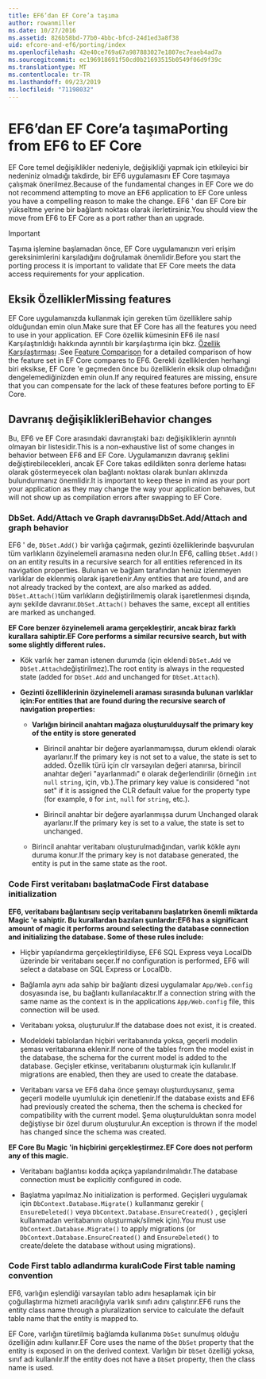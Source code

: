 ```yaml
---
title: EF6’dan EF Core’a taşıma
author: rowanmiller
ms.date: 10/27/2016
ms.assetid: 826b58bd-77b0-4bbc-bfcd-24d1ed3a8f38
uid: efcore-and-ef6/porting/index
ms.openlocfilehash: 42e40ce769a67a987883027e1807ec7eaeb4ad7a
ms.sourcegitcommit: ec196918691f50cd0b21693515b0549f06d9f39c
ms.translationtype: MT
ms.contentlocale: tr-TR
ms.lasthandoff: 09/23/2019
ms.locfileid: "71198032"
---
```

# <a name="porting-from-ef6-to-ef-core"></a><span data-ttu-id="06ed8-102">EF6’dan EF Core’a taşıma</span><span class="sxs-lookup"><span data-stu-id="06ed8-102">Porting from EF6 to EF Core</span></span>

<span data-ttu-id="06ed8-103">EF Core temel değişiklikler nedeniyle, değişikliği yapmak için etkileyici bir nedeniniz olmadığı takdirde, bir EF6 uygulamasını EF Core taşımaya çalışmak önerilmez.</span><span class="sxs-lookup"><span data-stu-id="06ed8-103">Because of the fundamental changes in EF Core we do not recommend attempting to move an EF6 application to EF Core unless you have a compelling reason to make the change.</span></span>
<span data-ttu-id="06ed8-104">EF6 ' dan EF Core bir yükseltme yerine bir bağlantı noktası olarak ilerletirsiniz.</span><span class="sxs-lookup"><span data-stu-id="06ed8-104">You should view the move from EF6 to EF Core as a port rather than an upgrade.</span></span>

> [!IMPORTANT]
> <span data-ttu-id="06ed8-105">Taşıma işlemine başlamadan önce, EF Core uygulamanızın veri erişim gereksinimlerini karşıladığını doğrulamak önemlidir.</span><span class="sxs-lookup"><span data-stu-id="06ed8-105">Before you start the porting process it is important to validate that EF Core meets the data access requirements for your application.</span></span>

## <a name="missing-features"></a><span data-ttu-id="06ed8-106">Eksik Özellikler</span><span class="sxs-lookup"><span data-stu-id="06ed8-106">Missing features</span></span>

<span data-ttu-id="06ed8-107">EF Core uygulamanızda kullanmak için gereken tüm özelliklere sahip olduğundan emin olun.</span><span class="sxs-lookup"><span data-stu-id="06ed8-107">Make sure that EF Core has all the features you need to use in your application.</span></span> <span data-ttu-id="06ed8-108">EF Core özellik kümesinin EF6 ile nasıl Karşılaştırıldığı hakkında ayrıntılı bir karşılaştırma için bkz. [Özellik Karşılaştırması](xref:efcore-and-ef6/index) .</span><span class="sxs-lookup"><span data-stu-id="06ed8-108">See [Feature Comparison](xref:efcore-and-ef6/index) for a detailed comparison of how the feature set in EF Core compares to EF6.</span></span> <span data-ttu-id="06ed8-109">Gerekli özelliklerden herhangi biri eksikse, EF Core 'e geçmeden önce bu özelliklerin eksik olup olmadığını dengelemediğinizden emin olun.</span><span class="sxs-lookup"><span data-stu-id="06ed8-109">If any required features are missing, ensure that you can compensate for the lack of these features before porting to EF Core.</span></span>

## <a name="behavior-changes"></a><span data-ttu-id="06ed8-110">Davranış değişiklikleri</span><span class="sxs-lookup"><span data-stu-id="06ed8-110">Behavior changes</span></span>

<span data-ttu-id="06ed8-111">Bu, EF6 ve EF Core arasındaki davranıştaki bazı değişikliklerin ayrıntılı olmayan bir listesidir.</span><span class="sxs-lookup"><span data-stu-id="06ed8-111">This is a non-exhaustive list of some changes in behavior between EF6 and EF Core.</span></span> <span data-ttu-id="06ed8-112">Uygulamanızın davranış şeklini değiştirebilecekleri, ancak EF Core takas edildikten sonra derleme hatası olarak göstermeyecek olan bağlantı noktası olarak bunları aklınızda bulundurmanız önemlidir.</span><span class="sxs-lookup"><span data-stu-id="06ed8-112">It is important to keep these in mind as your port your application as they may change the way your application behaves, but will not show up as compilation errors after swapping to EF Core.</span></span>

### <a name="dbsetaddattach-and-graph-behavior"></a><span data-ttu-id="06ed8-113">DbSet. Add/Attach ve Graph davranışı</span><span class="sxs-lookup"><span data-stu-id="06ed8-113">DbSet.Add/Attach and graph behavior</span></span>

<span data-ttu-id="06ed8-114">EF6 ' de, `DbSet.Add()` bir varlığa çağırmak, gezinti özelliklerinde başvurulan tüm varlıkların özyinelemeli aramasına neden olur.</span><span class="sxs-lookup"><span data-stu-id="06ed8-114">In EF6, calling `DbSet.Add()` on an entity results in a recursive search for all entities referenced in its navigation properties.</span></span> <span data-ttu-id="06ed8-115">Bulunan ve bağlam tarafından henüz izlenmeyen varlıklar de eklenmiş olarak işaretlenir.</span><span class="sxs-lookup"><span data-stu-id="06ed8-115">Any entities that are found, and are not already tracked by the context, are also marked as added.</span></span> <span data-ttu-id="06ed8-116">`DbSet.Attach()`tüm varlıkların değiştirilmemiş olarak işaretlenmesi dışında, aynı şekilde davranır.</span><span class="sxs-lookup"><span data-stu-id="06ed8-116">`DbSet.Attach()` behaves the same, except all entities are marked as unchanged.</span></span>

<span data-ttu-id="06ed8-117">**EF Core benzer özyinelemeli arama gerçekleştirir, ancak biraz farklı kurallara sahiptir.**</span><span class="sxs-lookup"><span data-stu-id="06ed8-117">**EF Core performs a similar recursive search, but with some slightly different rules.**</span></span>

*  <span data-ttu-id="06ed8-118">Kök varlık her zaman istenen durumda (için eklendi `DbSet.Add` ve `DbSet.Attach`değiştirilmez).</span><span class="sxs-lookup"><span data-stu-id="06ed8-118">The root entity is always in the requested state (added for `DbSet.Add` and unchanged for `DbSet.Attach`).</span></span>

*  <span data-ttu-id="06ed8-119">**Gezinti özelliklerinin özyinelemeli araması sırasında bulunan varlıklar için:**</span><span class="sxs-lookup"><span data-stu-id="06ed8-119">**For entities that are found during the recursive search of navigation properties:**</span></span>

    *  <span data-ttu-id="06ed8-120">**Varlığın birincil anahtarı mağaza oluşturulduysa**</span><span class="sxs-lookup"><span data-stu-id="06ed8-120">**If the primary key of the entity is store generated**</span></span>

        * <span data-ttu-id="06ed8-121">Birincil anahtar bir değere ayarlanmamışsa, durum eklendi olarak ayarlanır.</span><span class="sxs-lookup"><span data-stu-id="06ed8-121">If the primary key is not set to a value, the state is set to added.</span></span> <span data-ttu-id="06ed8-122">Özellik türü için clr varsayılan değeri atanırsa, birincil anahtar değeri "ayarlanmadı" `0` olarak değerlendirilir (örneğin `int` `null` `string`, için, vb.).</span><span class="sxs-lookup"><span data-stu-id="06ed8-122">The primary key value is considered "not set" if it is assigned the CLR default value for the property type (for example, `0` for `int`, `null` for `string`, etc.).</span></span>

        * <span data-ttu-id="06ed8-123">Birincil anahtar bir değere ayarlanmışsa durum Unchanged olarak ayarlanır.</span><span class="sxs-lookup"><span data-stu-id="06ed8-123">If the primary key is set to a value, the state is set to unchanged.</span></span>

    *  <span data-ttu-id="06ed8-124">Birincil anahtar veritabanı oluşturulmadığından, varlık kökle aynı duruma konur.</span><span class="sxs-lookup"><span data-stu-id="06ed8-124">If the primary key is not database generated, the entity is put in the same state as the root.</span></span>

### <a name="code-first-database-initialization"></a><span data-ttu-id="06ed8-125">Code First veritabanı başlatma</span><span class="sxs-lookup"><span data-stu-id="06ed8-125">Code First database initialization</span></span>

<span data-ttu-id="06ed8-126">**EF6, veritabanı bağlantısını seçip veritabanını başlatırken önemli miktarda Magic 'e sahiptir. Bu kurallardan bazıları şunlardır:**</span><span class="sxs-lookup"><span data-stu-id="06ed8-126">**EF6 has a significant amount of magic it performs around selecting the database connection and initializing the database. Some of these rules include:**</span></span>

* <span data-ttu-id="06ed8-127">Hiçbir yapılandırma gerçekleştirildiyse, EF6 SQL Express veya LocalDb üzerinde bir veritabanı seçer.</span><span class="sxs-lookup"><span data-stu-id="06ed8-127">If no configuration is performed, EF6 will select a database on SQL Express or LocalDb.</span></span>

* <span data-ttu-id="06ed8-128">Bağlamla aynı ada sahip bir bağlantı dizesi uygulamalar `App/Web.config` dosyasında ise, bu bağlantı kullanılacaktır.</span><span class="sxs-lookup"><span data-stu-id="06ed8-128">If a connection string with the same name as the context is in the applications `App/Web.config` file, this connection will be used.</span></span>

* <span data-ttu-id="06ed8-129">Veritabanı yoksa, oluşturulur.</span><span class="sxs-lookup"><span data-stu-id="06ed8-129">If the database does not exist, it is created.</span></span>

* <span data-ttu-id="06ed8-130">Modeldeki tablolardan hiçbiri veritabanında yoksa, geçerli modelin şeması veritabanına eklenir.</span><span class="sxs-lookup"><span data-stu-id="06ed8-130">If none of the tables from the model exist in the database, the schema for the current model is added to the database.</span></span> <span data-ttu-id="06ed8-131">Geçişler etkinse, veritabanını oluşturmak için kullanılır.</span><span class="sxs-lookup"><span data-stu-id="06ed8-131">If migrations are enabled, then they are used to create the database.</span></span>

* <span data-ttu-id="06ed8-132">Veritabanı varsa ve EF6 daha önce şemayı oluşturduysanız, şema geçerli modelle uyumluluk için denetlenir.</span><span class="sxs-lookup"><span data-stu-id="06ed8-132">If the database exists and EF6 had previously created the schema, then the schema is checked for compatibility with the current model.</span></span> <span data-ttu-id="06ed8-133">Şema oluşturulduktan sonra model değiştiyse bir özel durum oluşturulur.</span><span class="sxs-lookup"><span data-stu-id="06ed8-133">An exception is thrown if the model has changed since the schema was created.</span></span>

<span data-ttu-id="06ed8-134">**EF Core Bu Magic 'in hiçbirini gerçekleştirmez.**</span><span class="sxs-lookup"><span data-stu-id="06ed8-134">**EF Core does not perform any of this magic.**</span></span>

* <span data-ttu-id="06ed8-135">Veritabanı bağlantısı kodda açıkça yapılandırılmalıdır.</span><span class="sxs-lookup"><span data-stu-id="06ed8-135">The database connection must be explicitly configured in code.</span></span>

* <span data-ttu-id="06ed8-136">Başlatma yapılmaz.</span><span class="sxs-lookup"><span data-stu-id="06ed8-136">No initialization is performed.</span></span> <span data-ttu-id="06ed8-137">Geçişleri uygulamak için `DbContext.Database.Migrate()` kullanmanız gerekir ( `EnsureDeleted()` veya `DbContext.Database.EnsureCreated()` , geçişleri kullanmadan veritabanını oluşturmak/silmek için).</span><span class="sxs-lookup"><span data-stu-id="06ed8-137">You must use `DbContext.Database.Migrate()` to apply migrations (or `DbContext.Database.EnsureCreated()` and `EnsureDeleted()` to create/delete the database without using migrations).</span></span>

### <a name="code-first-table-naming-convention"></a><span data-ttu-id="06ed8-138">Code First tablo adlandırma kuralı</span><span class="sxs-lookup"><span data-stu-id="06ed8-138">Code First table naming convention</span></span>

<span data-ttu-id="06ed8-139">EF6, varlığın eşlendiği varsayılan tablo adını hesaplamak için bir çoğullaştırma hizmeti aracılığıyla varlık sınıfı adını çalıştırır.</span><span class="sxs-lookup"><span data-stu-id="06ed8-139">EF6 runs the entity class name through a pluralization service to calculate the default table name that the entity is mapped to.</span></span>

<span data-ttu-id="06ed8-140">EF Core, varlığın türetilmiş bağlamda kullanıma `DbSet` sunulmuş olduğu özelliğin adını kullanır.</span><span class="sxs-lookup"><span data-stu-id="06ed8-140">EF Core uses the name of the `DbSet` property that the entity is exposed in on the derived context.</span></span> <span data-ttu-id="06ed8-141">Varlığın bir `DbSet` özelliği yoksa, sınıf adı kullanılır.</span><span class="sxs-lookup"><span data-stu-id="06ed8-141">If the entity does not have a `DbSet` property, then the class name is used.</span></span>
